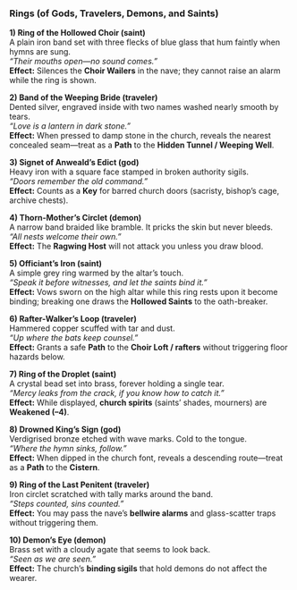 
### Rings (of Gods, Travelers, Demons, and Saints)

**1) Ring of the Hollowed Choir (saint)**  
A plain iron band set with three flecks of blue glass that hum faintly when hymns are sung.  
_“Their mouths open—no sound comes.”_  
**Effect:** Silences the **Choir Wailers** in the nave; they cannot raise an alarm while the ring is shown.

**2) Band of the Weeping Bride (traveler)**  
Dented silver, engraved inside with two names washed nearly smooth by tears.  
_“Love is a lantern in dark stone.”_  
**Effect:** When pressed to damp stone in the church, reveals the nearest concealed seam—treat as a **Path** to the **Hidden Tunnel / Weeping Well**.

**3) Signet of Anweald’s Edict (god)**  
Heavy iron with a square face stamped in broken authority sigils.  
_“Doors remember the old command.”_  
**Effect:** Counts as a **Key** for barred church doors (sacristy, bishop’s cage, archive chests).

**4) Thorn-Mother’s Circlet (demon)**  
A narrow band braided like bramble. It pricks the skin but never bleeds.  
_“All nests welcome their own.”_  
**Effect:** The **Ragwing Host** will not attack you unless you draw blood.

**5) Officiant’s Iron (saint)**  
A simple grey ring warmed by the altar’s touch.  
_“Speak it before witnesses, and let the saints bind it.”_  
**Effect:** Vows sworn on the high altar while this ring rests upon it become binding; breaking one draws the **Hollowed Saints** to the oath-breaker.

**6) Rafter-Walker’s Loop (traveler)**  
Hammered copper scuffed with tar and dust.  
_“Up where the bats keep counsel.”_  
**Effect:** Grants a safe **Path** to the **Choir Loft / rafters** without triggering floor hazards below.

**7) Ring of the Droplet (saint)**  
A crystal bead set into brass, forever holding a single tear.  
_“Mercy leaks from the crack, if you know how to catch it.”_  
**Effect:** While displayed, **church spirits** (saints’ shades, mourners) are **Weakened (–4)**.

**8) Drowned King’s Sign (god)**  
Verdigrised bronze etched with wave marks. Cold to the tongue.  
_“Where the hymn sinks, follow.”_  
**Effect:** When dipped in the church font, reveals a descending route—treat as a **Path** to the **Cistern**.

**9) Ring of the Last Penitent (traveler)**  
Iron circlet scratched with tally marks around the band.  
_“Steps counted, sins counted.”_  
**Effect:** You may pass the nave’s **bellwire alarms** and glass-scatter traps without triggering them.

**10) Demon’s Eye (demon)**  
Brass set with a cloudy agate that seems to look back.  
_“Seen as we are seen.”_  
**Effect:** The church’s **binding sigils** that hold demons do not affect the wearer.